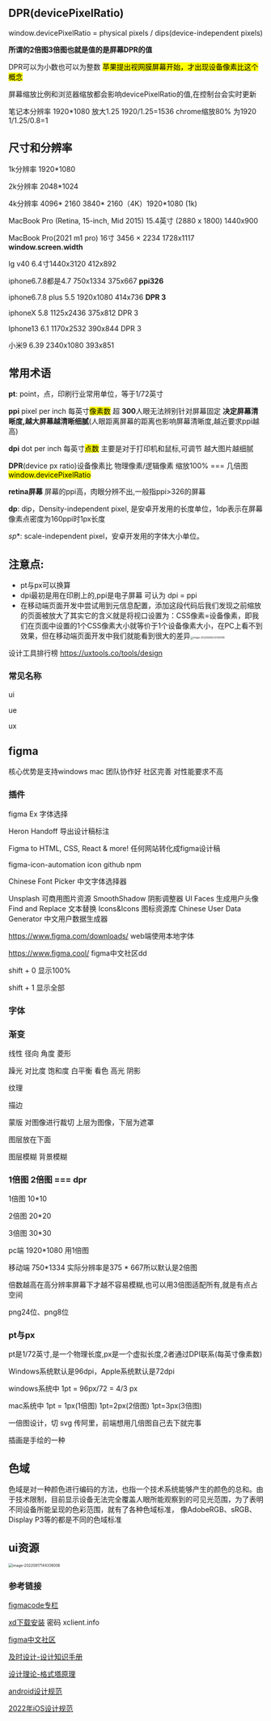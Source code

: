 ## DPR(devicePixelRatio)

window.devicePixelRatio = physical pixels / dips(device-independent pixels)

**所谓的2倍图3倍图也就是值的是屏幕DPR的值**

DPR可以为小数也可以为整数   <mark>苹果提出视网膜屏幕开始，才出现设备像素比这个概念</mark>

屏幕缩放比例和浏览器缩放都会影响devicePixelRatio的值,在控制台会实时更新

笔记本分辨率 1920*1080 放大1.25 1920/1.25=1536 chrome缩放80% 为1920  1/1.25/0.8=1

## 尺寸和分辨率

1k分辨率  1920*1080

2k分辨率 2048*1024

4k分辨率 4096* 2160  3840* 2160（4K）1920*1080 (1k)

MacBook Pro (Retina, 15-inch, Mid 2015) 15.4英寸 (2880 x 1800)   1440x900

MacBook Pro(2021 m1 pro) 16寸  3456 × 2234    1728x1117  **window.screen.width**

lg v40  6.4寸1440x3120    412x892

iphone6.7.8都是4.7  750x1334  375x667  **ppi326**

iphone6.7.8 plus 5.5 1920x1080  414x736  **DPR 3**

iphoneX  5.8  1125x2436   375x812   DPR 3

Iphone13  6.1   1170x2532  390x844  DPR 3

小米9 6.39  2340x1080  393x851



## 常用术语

**pt**: point，点，印刷行业常用单位，等于1/72英寸

**ppi** pixel per inch  每英寸<mark>像素数</mark> 超 **300**人眼无法辨别针对屏幕固定  **决定屏幕清晰度,越大屏幕越清晰细腻**(人眼距离屏幕的距离也影响屏幕清晰度,越近要求ppi越高)

**dpi**  dot per inch 每英寸<mark>点数</mark> 主要是对于打印机和鼠标,可调节 越大图片越细腻

**DPR**(device px ratio)设备像素比  物理像素/逻辑像素  缩放100% === 几倍图      <mark>window.devicePixelRatio</mark>

**retina屏幕**  屏幕的ppi高，肉眼分辨不出,一般指ppi>326的屏幕

**dp**: dip，Density-independent pixel, 是安卓开发用的长度单位，1dp表示在屏幕像素点密度为160ppi时1px长度

*sp**: scale-independent pixel，安卓开发用的字体大小单位。

## 注意点:

- pt与px可以换算
- dpi最初是用在印刷上的,ppi是电子屏幕 可认为 dpi = ppi
- 在移动端页面开发中尝试用到元信息配置<meta name="viewport" width="device-width">，添加这段代码后我们发现之前缩放的页面被放大了其实它的含义就是将视口设置为：CSS像素=设备像素，即我们在页面中设置的1个CSS像素大小就等价于1个设备像素大小，在PC上看不到效果，但在移动端页面开发中我们就能看到很大的差异<img src="https://image.zhuyuanzheng1.top/image-20220608233128495.png" alt="image-20220608233128495" style="zoom:33%;" />





设计工具排行榜  https://uxtools.co/tools/design

### 常见名称

ui

ue

ux





## figma

核心优势是支持windows mac   团队协作好  社区完善  对性能要求不高

### 插件

figma Ex  字体选择

Heron Handoff  导出设计稿标注

Figma to HTML, CSS, React & more!   任何网站转化成figma设计稿

figma-icon-automation   icon github  npm

Chinese Font Picker  中文字体选择器

Unsplash  可商用图片资源
SmoothShadow  阴影调整器
Ul Faces  生成用户头像
Find and Replace 文本替换
Icons&Icons  图标资源库
Chinese User Data Generator 中文用户数据生成器







https://www.figma.com/downloads/  web端使用本地字体 

https://www.figma.cool/  figma中文社区dd



shift + 0   显示100%

shift + 1  显示全部





### 字体











### 渐变

线性  径向  角度  菱形  









躁光
对比度
饱和度
白平衡
看色
高光
阴影



纹理







描边

蒙版   对图像进行裁切     上层为图像，下层为遮罩

图层放在下面



图层模糊   背景模糊







### 1倍图 2倍图  === dpr

1倍图  10*10

2倍图  20*20

3倍图  30*30

 pc端 1920*1080   用1倍图

移动端  750*1334  实际分辨率是375 * 667所以默认是2倍图

倍数越高在高分辨率屏幕下才越不容易模糊,也可以用3倍图适配所有,就是有点占空间



png24位、png8位



###  pt与px

pt是1/72英寸,是一个物理长度,px是一个虚拟长度,2者通过DPI联系(每英寸像素数)

Windows系统默认是96dpi，Apple系统默认是72dpi

windows系统中 1pt = 96px/72 = 4/3 px

mac系统中 1pt = 1px(1倍图)   1pt=2px(2倍图)  1pt=3px(3倍图)





一倍图设计，切 svg 传阿里，前端想用几倍图自己去下就完事

插画是手绘的一种



## 色域

色域是对一种颜色进行编码的方法，也指一个技术系统能够产生的颜色的总和。由于技术限制，目前显示设备无法完全覆盖人眼所能观察到的可见光范围，为了表明不同设备所能呈现的色彩范围，就有了各种色域标准， 像AdobeRGB、sRGB、Display P3等的都是不同的色域标准



## ui资源

<img src="https://image.zhuyuanzheng1.top/image-20220817144336006.png" alt="image-20220817144336006" style="zoom:50%;" />



### 参考链接

[figmacode专栏](https://figmacode.com/post/preparing)

[xd下载安装](https://xclient.info/s/adobe-xd-cc.html)  密码   xclient.info

[figma中文社区](https://www.figma.cool/)

[及时设计-设计知识手册](https://js.design/blogs/content/intro)

[设计理论-格式塔原理](https://zhuanlan.zhihu.com/p/52413528)

[android设计规范](https://www.woshipm.com/ucd/895045.html)

[2022年iOS设计规范](https://zhuanlan.zhihu.com/p/474522998)